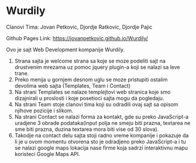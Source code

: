 # Wurdily

Clanovi Tima: Jovan Petkovic, Djordje Ratkovic, Djordje Pajic

Github Pages Link: https://jovanpetkovic.github.io/Wurdily/

Ovo je sajt Web Development kompanije Wurdily. 

1. Strana sajta je welcome strana sa koje se moze podeliti sajt na drustvenim mrezama uz pomoc jquery plugin-a koji se nalazi sa leve trane.
2. Preko menija u gornjem desnom uglu se moze pristupiti ostalim devolima web sajta (Templates, Team i Contact)
3. Na strani Templates se nalaze templejtovi web stranica koje smo dizajnirali u proslosti i koje posetioci sajta mogu da pogledaju.
4. Na strani Team stoje clanovi tima koji su odradili ovaj sajt sa opisom njihove pozicije i slikom.
5. Na strani Contact se nalazi forma za kontakt, gde su preko JavaScript-a uradjene 3 obrade podataka(input polja ne smeju biti prazna, textarea ne sme biti prazna, duzina textarea mora biti vise od 30 slova).
6. Takodje na contact delu sajta stoji radno vreme kompanije i pokazuje da li je u ovom momentu otvorena sto je odradjeno preko JavaScript-a i tu se nalazi google maps lokacija nase firme koja sadrzi interaktivnu mapu koristeci Google Maps API.
